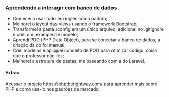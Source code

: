 ### Aprendendo a interagir com banco de dados

- Comecei a usar tudo em inglês como padrão;
- Melhorei o layout das views usando o framework Bootstrap;
- Transformei a pasta /config em um único arquivo, adicionei no .gitignore e criei um .example de modelo;
- Aprendi PDO (PHP Data Object), para se conectar a banco de dados, a criação da db foi manual;
- Criei modelos e apliquei conceito de POO para otimizar código, coisa que o professor não fez;
- Melhorei a estrutura de pastas, me baseando com a do Laravel.

#### Extras
Acessar o projeto https://phptherightway.com/ para aprender mais sobre PHP e como usa-lo nos padrões de mercado;
